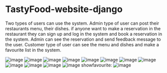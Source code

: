 # TastyFood-website-django
Two types of users can use the system. Admin type of user can post their restaurants menu, their dishes. if anyone want to make a reservation in the restaurant 
they can sign up and log in the system and book a reservation in the system. Admin can see the reservation and send feedback message to the user.
Customer type of user can see the menu and dishes and make a favourite list in the system.

![image](https://user-images.githubusercontent.com/76656865/220965520-037b30f1-7896-440c-a2a0-db4932752e8a.png)
![image](https://user-images.githubusercontent.com/76656865/220965665-64ced865-7ce3-4828-b46a-384bac5cb125.png)
![image](https://user-images.githubusercontent.com/76656865/220965755-9ad19498-6325-4122-87b6-2476b4f4cf19.png)
![image](https://user-images.githubusercontent.com/76656865/220965802-c6fb8f1a-cfa0-441e-bbc3-b6c47c77f0e6.png)
![image](https://user-images.githubusercontent.com/76656865/220965927-eaa439f4-4fdf-4ace-bb5c-4d0d8d1e3ae4.png)
![image](https://user-images.githubusercontent.com/76656865/220965994-6b840762-1d04-4b7c-b6a9-c46c97adc81e.png)
![image](https://user-images.githubusercontent.com/76656865/220966070-0da9ad10-0c3e-4985-af4e-60d7d34e1261.png)
![image](https://user-images.githubusercontent.com/76656865/220966361-1ff823ec-9473-4881-91d8-5dbe347951b8.png)
![image](https://user-images.githubusercontent.com/76656865/220966626-f0dc44c0-4f24-4813-84d2-6988e7b687ca.png)
![image](https://user-images.githubusercontent.com/76656865/220977644-7897cb48-41b1-4167-bd0a-5cf54939bc29.png)
![image](https://user-images.githubusercontent.com/76656865/220978244-a0a424c9-15f2-4e54-bc0b-f5952c1e4524.png)
![image](https://user-images.githubusercontent.com/76656865/220979673-ed3770eb-76c2-40fb-a989-6728c2ad4213.png)
showfavourite:
![image](https://user-images.githubusercontent.com/76656865/220979869-defba6c7-d3f3-46ac-a5d8-157915337a13.png)





